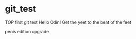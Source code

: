 # git_test
TOP first git test
Hello Odin! 
Get the yeet to the beat of the feet 

penis edition upgrade